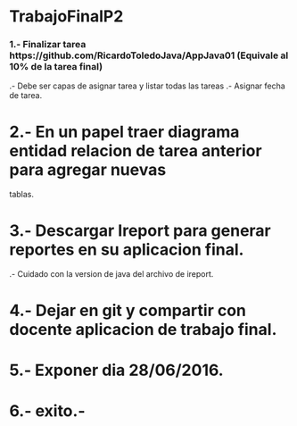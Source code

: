 # TrabajoFinalP2

<h3>1.- Finalizar tarea https://github.com/RicardoToledoJava/AppJava01 (Equivale al 10% de la tarea final) </h3>
  .- Debe ser capas de asignar tarea y listar todas las tareas
  .- Asignar fecha de tarea.
  
  
# 2.- En un papel traer diagrama entidad relacion de tarea anterior para agregar nuevas 
  tablas.
  
# 3.- Descargar Ireport para generar reportes en su aplicacion final.
  .-  Cuidado con la version de java del archivo de ireport.

# 4.- Dejar en git y compartir con docente aplicacion de trabajo final.

# 5.- Exponer dia 28/06/2016. 

# 6.- exito.-
